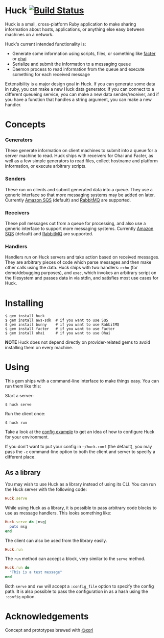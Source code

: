 # Huck [![Build Status](https://travis-ci.org/ryanuber/huck.svg?branch=master)](https://travis-ci.org/ryanuber/huck)

Huck is a small, cross-platform Ruby application to make sharing information
about hosts, applications, or anything else easy between machines on a network.

Huck's current intended functionality is:

* Generate some information using scripts, files, or something like
  [facter](https://projects.puppetlabs.com/projects/facter) or
  [ohai](http://docs.opscode.com/ohai.html)
* Serialize and submit the information to a messaging queue
* Daemon process to read information from the queue and execute something for
  each received message

Extensibility is a major design goal in Huck. If you can generate some data
in ruby, you can make a new Huck data generator. If you can connect to a
different queueing service, you can make a new data sender/receiver, and if you
have a function that handles a string argument, you can make a new handler.

# Concepts

### Generators

These generate information on client machines to submit into a queue for a
server machine to read. Huck ships with receivers for Ohai and Facter, as well
as a few simple generators to read files, collect hostname and platform
information, or execute arbitrary scripts.

### Senders

These run on clients and submit generated data into a queue. They use a generic
interface so that more messaging systems may be added on later. Currently
[Amazon SQS](http://aws.amazon.com/sqs/) (default) and
[RabbitMQ](http://www.rabbitmq.com) are supported.

### Receivers

These poll messages out from a queue for processing, and also use a generic
interface to support more messaging systems. Currently
[Amazon SQS](http://aws.amazon.com/sqs/) (default) and
[RabbitMQ](http://www.rabbitmq.com) are supported.

### Handlers

Handlers run on Huck servers and take action based on received messages. They
are arbitrary pieces of code which parse messages and then make other calls
using the data. Huck ships with two handlers: `echo` (for demo/debugging
purposes), and `exec`, which invokes an arbitrary script on the filesystem and
passes data in via stdin, and satisfies most use cases for Huck.

# Installing
```
$ gem install huck
$ gem install aws-sdk  # if you want to use SQS
$ gem install bunny    # if you want to use RabbitMQ
$ gem install facter   # if you want to use Facter
$ gem install ohai     # if you want to use Ohai
```

**NOTE**
Huck does not depend directly on provider-related gems to avoid installing them
on every machine.

# Using

This gem ships with a command-line interface to make things easy. You can run
them like this:

Start a server:
```
$ huck serve
```

Run the client once:
```
$ huck run
```

Take a look at the [config example](huck.conf.sample) to get an idea of how to
configure Huck for your environment.

If you don't want to put your config in `~/huck.conf` (the default), you may
pass the `-c` command-line option to both the client and server to specify a
different place.

## As a library

You may wish to use Huck as a library instead of using its CLI. You can run the
Huck server with the following code:
```ruby
Huck.serve
```

While using Huck as a library, it is possible to pass arbitrary code blocks to
use as message handlers. This looks something like:
```ruby
Huck.serve do |msg|
  puts msg
end
```

The client can also be used from the library easily.
```ruby
Huck.run
```

The `run` method can accept a block, very similar to the `serve` method.
```ruby
Huck.run do
  "This is a test message"
end
```

Both `serve` and `run` will accept a `:config_file` option to specify the
config path. It is also possible to pass the configuration in as a hash using
the `:config` option.

# Acknowledgements

Concept and prototypes brewed with [@xorl](https://github.com/xorl)

